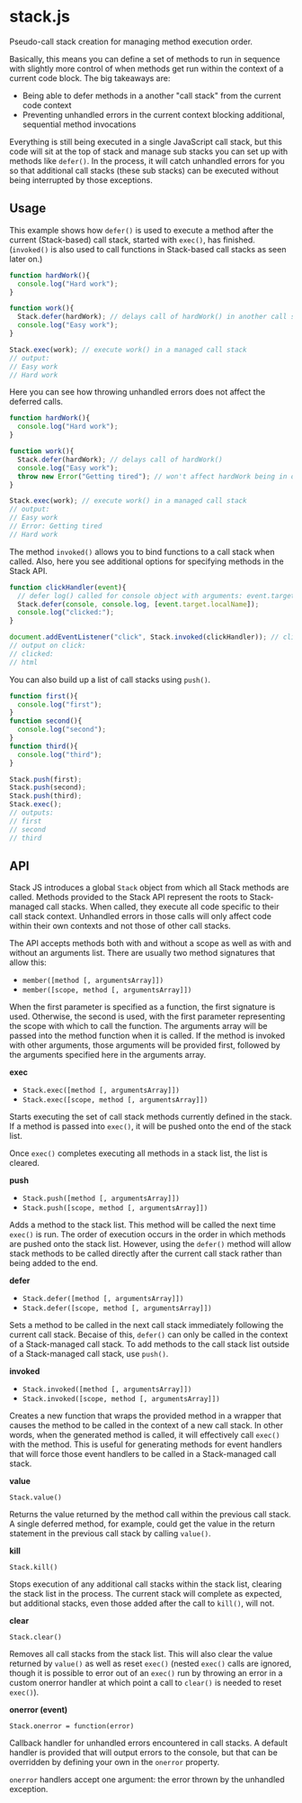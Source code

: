 stack.js
========

Pseudo-call stack creation for managing method execution order.

Basically, this means you can define a set of methods to run in sequence with slightly more control 
of when methods get run within the context of a current code block.  The big takeaways are:

- Being able to defer methods in a another "call stack" from the current code context
- Preventing unhandled errors in the current context blocking additional, sequential method invocations

Everything is still being executed in a single JavaScript call stack, but this code will sit at the top 
of stack and manage sub stacks you can set up with methods like `defer()`. In the process, it will catch
unhandled errors for you so that additional call stacks (these sub stacks) can be executed without being
interrupted by those exceptions.


Usage
-----

This example shows how `defer()` is used to execute a method after the current (Stack-based) call stack, 
started with `exec()`, has finished. (`invoked()` is also used to call functions in Stack-based call stacks
as seen later on.)

```javascript
function hardWork(){
  console.log("Hard work");
}

function work(){
  Stack.defer(hardWork); // delays call of hardWork() in another call stack
  console.log("Easy work");
}

Stack.exec(work); // execute work() in a managed call stack
// output:
// Easy work
// Hard work
```

Here you can see how throwing unhandled errors does not affect the deferred calls.

```javascript
function hardWork(){
  console.log("Hard work");
}

function work(){
  Stack.defer(hardWork); // delays call of hardWork()
  console.log("Easy work");
  throw new Error("Getting tired"); // won't affect hardWork being in other call stack
}

Stack.exec(work); // execute work() in a managed call stack
// output:
// Easy work
// Error: Getting tired
// Hard work
```

The method `invoked()` allows you to bind functions to a call stack when called.  Also, here
you see additional options for specifying methods in the Stack API.

```javascript
function clickHandler(event){
  // defer log() called for console object with arguments: event.target.localName
  Stack.defer(console, console.log, [event.target.localName]);
  console.log("clicked:");
}

document.addEventListener("click", Stack.invoked(clickHandler)); // clickHandler called in stack
// output on click:
// clicked:
// html
```

You can also build up a list of call stacks using `push()`.

```javascript
function first(){
  console.log("first");
}
function second(){
  console.log("second");
}
function third(){
  console.log("third");
}

Stack.push(first);
Stack.push(second);
Stack.push(third);
Stack.exec();
// outputs:
// first
// second
// third
```


API
---

Stack JS introduces a global `Stack` object from which all Stack methods are called.  Methods provided 
to the Stack API represent the roots to Stack-managed call stacks. When called, they execute all code 
specific to their call stack context.  Unhandled errors in those calls will only affect code within 
their own contexts and not those of other call stacks.

The API accepts methods both with and without a scope as well as with and without an arguments list. 
There are usually two method signatures that allow this:

- `member([method [, argumentsArray]])`
- `member([scope, method [, argumentsArray]])`

When the first parameter is specified as a function, the first signature is used. Otherwise, the second 
is used, with the first parameter representing the scope with which to call the function.  The arguments
array will be passed into the method function when it is called.  If the method is invoked with other arguments, 
those arguments will be provided first, followed by the arguments specified here in the arguments array.


**exec**

- `Stack.exec([method [, argumentsArray]])`
- `Stack.exec([scope, method [, argumentsArray]])`

Starts executing the set of call stack methods currently defined in the stack. If a method 
is passed into `exec()`, it will be pushed onto the end of the stack list.

Once `exec()` completes executing all methods in a stack list, the list is cleared.


**push**

- `Stack.push([method [, argumentsArray]])`
- `Stack.push([scope, method [, argumentsArray]])`

Adds a method to the stack list.  This method will be called the next time `exec()` is run. The order 
of execution occurs in the order in which methods are pushed onto the stack list.  However, using the 
`defer()` method will allow stack methods to be called directly after the current call stack rather 
than being added to the end.


**defer**

- `Stack.defer([method [, argumentsArray]])`
- `Stack.defer([scope, method [, argumentsArray]])`

Sets a method to be called in the next call stack immediately following the current call stack.  Becaise 
of this, `defer()` can only be called in the context of a Stack-managed call stack.  To add methods to
the call stack list outside of a Stack-managed call stack, use `push()`.


**invoked**

- `Stack.invoked([method [, argumentsArray]])`
- `Stack.invoked([scope, method [, argumentsArray]])`

Creates a new function that wraps the provided method in a wrapper that causes the method to be called in the 
context of a new call stack.  In other words, when the generated method is called, it will effectively call 
`exec()` with the method.  This is useful for generating methods for event handlers that will force those
event handlers to be called in a Stack-managed call stack.


**value**

`Stack.value()`

Returns the value returned by the method call within the previous call stack.  A single deferred method, for
example, could get the value in the return statement in the previous call stack by calling `value()`.


**kill**

`Stack.kill()`

Stops execution of any additional call stacks within the stack list, clearing the stack list in the process. 
The current stack will complete as expected, but additional stacks, even those added after the call to
`kill()`, will not.


**clear**

`Stack.clear()`

Removes all call stacks from the stack list.  This will also clear the value returned by `value()` as well 
as reset `exec()` (nested `exec()` calls are ignored, though it is possible to error out of an `exec()` run
by throwing an error in a custom onerror handler at which point a call to `clear()` is needed to reset `exec()`).


**onerror (event)**

`Stack.onerror = function(error)`

Callback handler for unhandled errors encountered in call stacks.  A default handler is provided that will output
errors to the console, but that can be overridden by defining your own in the `onerror` property.

`onerror` handlers accept one argument: the error thrown by the unhandled exception.
